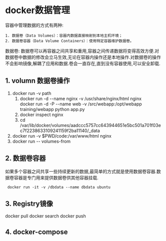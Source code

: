 # docker数据管理
容器中管理数据的方式有两种:

    1. 数据卷（Data Volumes）：容器内数据直接映射到本地主机环境；
    2. 数据卷容器（Data Volume Containers）：使用特定容器维护数据卷。

数据卷: 数据卷可以再容器之间共享和重用,容器之间传递数据将变得高效方便.对数据卷中数据的修改会立马生效,无论在容器内操作还是本地操作.对数据卷的操作不会影响镜像,解耦了应用和数据.卷会一直存在,直到没有容器使用,可以安全卸载.
## 1. volumn 数据卷操作
1. docker run -v path 
    1. docker run -d --name nginx -v /usr/share/nginx/html nginx        
    docker run -d -P --name web -v /src/webapp:/opt/webapp training/webapp python app.py
    2. docker inspect nginx
    3. cd /var/lib/docker/volumes/aadccc5757cc643944651e5bc501a701f03ec7f2238633109241159f2ba11140/_data
2. docker run -v $PWD/code:/var/www/html nginx
3. docker run -- volumes-from

## 2. 数据卷容器
如果多个容器之间共享一些持续更新的数据,最简单的方式就是使用数据卷容器.数据卷容器是专门用来提供数据卷供其他容器挂载.

     docker run -it -v /dbdata --name dbdata ubuntu


## 3. Registry镜像
docker pull
docker search
docker push 
## 4. docker-compose


